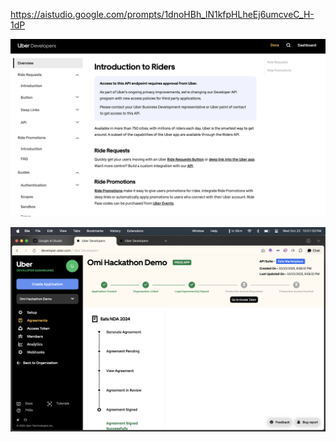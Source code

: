 https://aistudio.google.com/prompts/1dnoHBh_lN1kfpHLheEj6umcveC_H-1dP

![alt text](image-1.png)

![alt text](image.png)